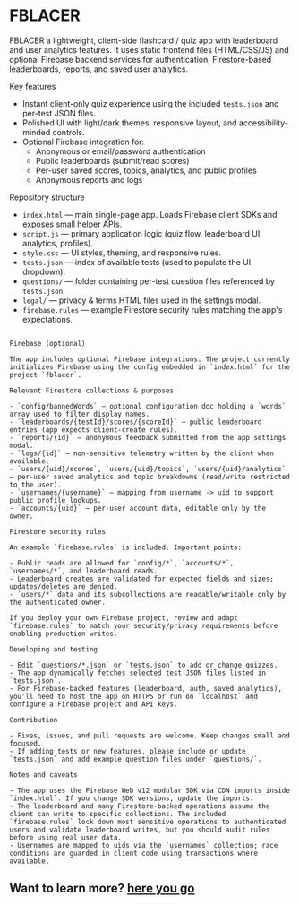 # FBLACER

FBLACER a lightweight, client-side flashcard / quiz app with leaderboard and user analytics features. It uses static frontend files (HTML/CSS/JS) and optional Firebase backend services for authentication, Firestore-based leaderboards, reports, and saved user analytics.

Key features

- Instant client-only quiz experience using the included `tests.json` and per-test JSON files.
- Polished UI with light/dark themes, responsive layout, and accessibility-minded controls.
- Optional Firebase integration for:
  - Anonymous or email/password authentication
  - Public leaderboards (submit/read scores)
  - Per-user saved scores, topics, analytics, and public profiles
  - Anonymous reports and logs

Repository structure

- `index.html` — main single-page app. Loads Firebase client SDKs and exposes small helper APIs.
- `script.js` — primary application logic (quiz flow, leaderboard UI, analytics, profiles).
- `style.css` — UI styles, theming, and responsive rules.
- `tests.json` — index of available tests (used to populate the UI dropdown).
- `questions/` — folder containing per-test question files referenced by `tests.json`.
- `legal/` — privacy & terms HTML files used in the settings modal.
- `firebase.rules` — example Firestore security rules matching the app's expectations.

```

Firebase (optional)

The app includes optional Firebase integrations. The project currently initializes Firebase using the config embedded in `index.html` for the project `fblacer`.

Relevant Firestore collections & purposes

- `config/bannedWords` — optional configuration doc holding a `words` array used to filter display names.
- `leaderboards/{testId}/scores/{scoreId}` — public leaderboard entries (app expects client-create rules).
- `reports/{id}` — anonymous feedback submitted from the app settings modal.
- `logs/{id}` — non-sensitive telemetry written by the client when available.
- `users/{uid}/scores`, `users/{uid}/topics`, `users/{uid}/analytics` — per-user saved analytics and topic breakdowns (read/write restricted to the user).
- `usernames/{username}` — mapping from username -> uid to support public profile lookups.
- `accounts/{uid}` — per-user account data, editable only by the owner.

Firestore security rules

An example `firebase.rules` is included. Important points:

- Public reads are allowed for `config/*`, `accounts/*`, `usernames/*`, and leaderboard reads.
- Leaderboard creates are validated for expected fields and sizes; updates/deletes are denied.
- `users/*` data and its subcollections are readable/writable only by the authenticated owner.

If you deploy your own Firebase project, review and adapt `firebase.rules` to match your security/privacy requirements before enabling production writes.

Developing and testing

- Edit `questions/*.json` or `tests.json` to add or change quizzes.
- The app dynamically fetches selected test JSON files listed in `tests.json`.
- For Firebase-backed features (leaderboard, auth, saved analytics), you'll need to host the app on HTTPS or run on `localhost` and configure a Firebase project and API keys.

Contribution

- Fixes, issues, and pull requests are welcome. Keep changes small and focused.
- If adding tests or new features, please include or update `tests.json` and add example question files under `questions/`.

Notes and caveats

- The app uses the Firebase Web v12 modular SDK via CDN imports inside `index.html`. If you change SDK versions, update the imports.
- The leaderboard and many Firestore-backed operations assume the client can write to specific collections. The included `firebase.rules` lock down most sensitive operations to authenticated users and validate leaderboard writes, but you should audit rules before using real user data.
- Usernames are mapped to uids via the `usernames` collection; race conditions are guarded in client code using transactions where available.
```

## Want to learn more? [here you go](./learn.md)
